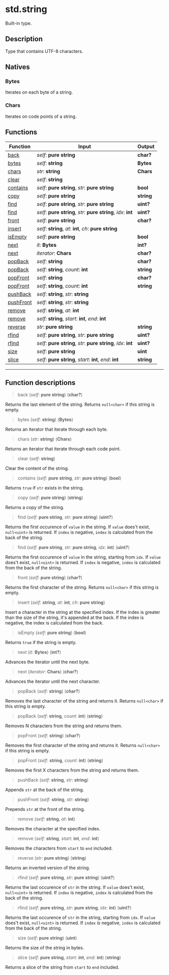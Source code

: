 # std.string

Built-in type.
## Description
Type that contains UTF-8 characters.
## Natives
### Bytes
Iterates on each byte of a string.
### Chars
Iterates on code points of a string.
## Functions
|Function|Input|Output|
|-|-|-|
|[back](#func_0)|*self*: **pure string**|**char?**|
|[bytes](#func_1)|*self*: **string**|**Bytes**|
|[chars](#func_2)|*str*: **string**|**Chars**|
|[clear](#func_3)|*self*: **string**||
|[contains](#func_4)|*self*: **pure string**, *str*: **pure string**|**bool**|
|[copy](#func_5)|*self*: **pure string**|**string**|
|[find](#func_6)|*self*: **pure string**, *str*: **pure string**|**uint?**|
|[find](#func_7)|*self*: **pure string**, *str*: **pure string**, *idx*: **int**|**uint?**|
|[front](#func_8)|*self*: **pure string**|**char?**|
|[insert](#func_9)|*self*: **string**, *at*: **int**, *ch*: **pure string**||
|[isEmpty](#func_10)|*self*: **pure string**|**bool**|
|[next](#func_11)|*it*: **Bytes**|**int?**|
|[next](#func_12)|*iterator*: **Chars**|**char?**|
|[popBack](#func_13)|*self*: **string**|**char?**|
|[popBack](#func_14)|*self*: **string**, *count*: **int**|**string**|
|[popFront](#func_15)|*self*: **string**|**char?**|
|[popFront](#func_16)|*self*: **string**, *count*: **int**|**string**|
|[pushBack](#func_17)|*self*: **string**, *str*: **string**||
|[pushFront](#func_18)|*self*: **string**, *str*: **string**||
|[remove](#func_19)|*self*: **string**, *at*: **int**||
|[remove](#func_20)|*self*: **string**, *start*: **int**, *end*: **int**||
|[reverse](#func_21)|*str*: **pure string**|**string**|
|[rfind](#func_22)|*self*: **pure string**, *str*: **pure string**|**uint?**|
|[rfind](#func_23)|*self*: **pure string**, *str*: **pure string**, *idx*: **int**|**uint?**|
|[size](#func_24)|*self*: **pure string**|**uint**|
|[slice](#func_25)|*self*: **pure string**, *start*: **int**, *end*: **int**|**string**|


***
## Function descriptions

<a id="func_0"></a>
> back (*self*: **pure string**) (**char?**)

Returns the last element of the string.
Returns `null<char>` if this string is empty.

<a id="func_1"></a>
> bytes (*self*: **string**) (**Bytes**)

Returns an iterator that iterate through each byte.

<a id="func_2"></a>
> chars (*str*: **string**) (**Chars**)

Returns an iterator that iterate through each code point.

<a id="func_3"></a>
> clear (*self*: **string**)

Clear the content of the string.

<a id="func_4"></a>
> contains (*self*: **pure string**, *str*: **pure string**) (**bool**)

Returns `true` if `str` exists in the string.

<a id="func_5"></a>
> copy (*self*: **pure string**) (**string**)

Returns a copy of the string.

<a id="func_6"></a>
> find (*self*: **pure string**, *str*: **pure string**) (**uint?**)

Returns the first occurence of `value` in the string.
If `value` does't exist, `null<uint>` is returned.
If `index` is negative, `index` is calculated from the back of the string.

<a id="func_7"></a>
> find (*self*: **pure string**, *str*: **pure string**, *idx*: **int**) (**uint?**)

Returns the first occurence of `value` in the string, starting from `idx`.
If `value` does't exist, `null<uint>` is returned.
If `index` is negative, `index` is calculated from the back of the string.

<a id="func_8"></a>
> front (*self*: **pure string**) (**char?**)

Returns the first character of the string.
Returns `null<char>` if this string is empty.

<a id="func_9"></a>
> insert (*self*: **string**, *at*: **int**, *ch*: **pure string**)

Insert a character in the string at the specified index.
If the index is greater than the size of the string, it's appended at the back.
If the index is negative, the index is calculated from the back.

<a id="func_10"></a>
> isEmpty (*self*: **pure string**) (**bool**)

Returns `true` if the string is empty.

<a id="func_11"></a>
> next (*it*: **Bytes**) (**int?**)

Advances the iterator until the next byte.

<a id="func_12"></a>
> next (*iterator*: **Chars**) (**char?**)

Advances the iterator until the next character.

<a id="func_13"></a>
> popBack (*self*: **string**) (**char?**)

Removes the last character of the string and returns it.
Returns `null<char>` if this string is empty.

<a id="func_14"></a>
> popBack (*self*: **string**, *count*: **int**) (**string**)

Removes N characters from the string and returns them.

<a id="func_15"></a>
> popFront (*self*: **string**) (**char?**)

Removes the first character of the string and returns it.
Returns `null<char>` if this string is empty.

<a id="func_16"></a>
> popFront (*self*: **string**, *count*: **int**) (**string**)

Removes the first X characters from the string and returns them.

<a id="func_17"></a>
> pushBack (*self*: **string**, *str*: **string**)

Appends `str` at the back of the string.

<a id="func_18"></a>
> pushFront (*self*: **string**, *str*: **string**)

Prepends `str` at the front of the string.

<a id="func_19"></a>
> remove (*self*: **string**, *at*: **int**)

Removes the character at the specified index.

<a id="func_20"></a>
> remove (*self*: **string**, *start*: **int**, *end*: **int**)

Removes the characters from `start` to `end` included.

<a id="func_21"></a>
> reverse (*str*: **pure string**) (**string**)

Returns an inverted version of the string.

<a id="func_22"></a>
> rfind (*self*: **pure string**, *str*: **pure string**) (**uint?**)

Returns the last occurence of `str` in the string.
If `value` does't exist, `null<uint>` is returned.
If `index` is negative, `index` is calculated from the back of the string.

<a id="func_23"></a>
> rfind (*self*: **pure string**, *str*: **pure string**, *idx*: **int**) (**uint?**)

Returns the last occurence of `str` in the string, starting from `idx`.
If `value` does't exist, `null<uint>` is returned.
If `index` is negative, `index` is calculated from the back of the string.

<a id="func_24"></a>
> size (*self*: **pure string**) (**uint**)

Returns the size of the string in bytes.

<a id="func_25"></a>
> slice (*self*: **pure string**, *start*: **int**, *end*: **int**) (**string**)

Returns a slice of the string from `start` to `end` included.

